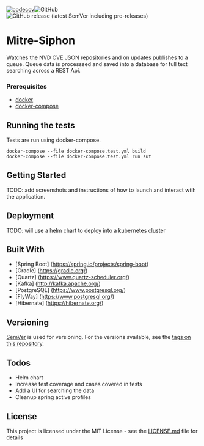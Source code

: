 [![codecov](https://codecov.io/gh/akboyd88/mitre-siphon/branch/master/graph/badge.svg?token=70JSHSV2IY)](https://codecov.io/gh/akboyd88/mitre-siphon)![GitHub](https://img.shields.io/github/license/akboyd88/mitre-siphon)![GitHub release (latest SemVer including pre-releases)](https://img.shields.io/github/v/release/akboyd88/mitre-siphon?include_prereleases)
# Mitre-Siphon

Watches the NVD CVE JSON repositories and on updates publishes to a queue. Queue data is processsed and saved into a database for full text searching across a REST Api.


### Prerequisites

- [docker](https://docs.docker.com/desktop/) 
- [docker-compose](https://docs.docker.com/compose/) 


## Running the tests

Tests are run using docker-compose. 
```
docker-compose --file docker-compose.test.yml build
docker-compose --file docker-compose.test.yml run sut
```

## Getting Started
TODO: add screenshots and instructions of how to launch and interact wtih the application.

## Deployment

TODO: will use a helm chart to deploy into a kubernetes cluster

## Built With

- [Spring Boot] (https://spring.io/projects/spring-boot)
- [Gradle] (https://gradle.org/)
- [Quartz] (https://www.quartz-scheduler.org/)
- [Kafka] (http://kafka.apache.org/)
- [PostgreSQL] (https://www.postgresql.org/)
- [FlyWay] (https://www.postgresql.org/)
- [Hibernate] (https://hibernate.org/)


## Versioning

[SemVer](http://semver.org/) is used for versioning. For the versions available, see the [tags on this repository](https://github.com/akboyd88/mitre-siphon/tags). 

## Todos
- Helm chart
- Increase test coverage and cases covered in tests
- Add a UI for searching the data
- Cleanup spring active profiles

## License

This project is licensed under the MIT License - see the [LICENSE.md](LICENSE.md) file for details

